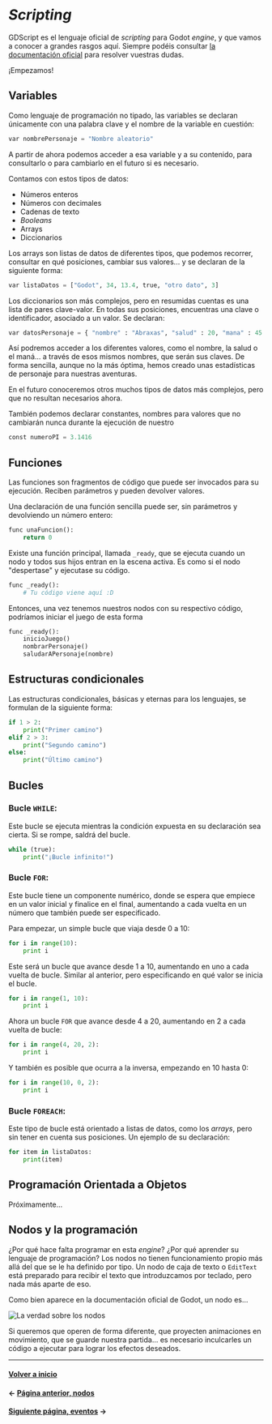 # _Scripting_

GDScript es el lenguaje oficial de _scripting_ para Godot _engine_, y que vamos a conocer a grandes rasgos aquí. Siempre podéis consultar [la documentación oficial](http://docs.godotengine.org/en/stable/learning/scripting/gdscript/gdscript_basics.html) para resolver vuestras dudas.

¡Empezamos!

## Variables

Como lenguaje de programación no tipado, las variables se declaran únicamente con una palabra clave y el nombre de la variable en cuestión:

```py
var nombrePersonaje = "Nombre aleatorio"
```

A partir de ahora podemos acceder a esa variable y a su contenido, para consultarlo o para cambiarlo en el futuro si es necesario.

Contamos con estos tipos de datos:

* Números enteros
* Números con decimales
* Cadenas de texto
* _Booleans_
* Arrays
* Diccionarios

Los arrays son listas de datos de diferentes tipos, que podemos recorrer, consultar en qué posiciones, cambiar sus valores... y se declaran de la siguiente forma:

```py
var listaDatos = ["Godot", 34, 13.4, true, "otro dato", 3]
``` 

Los diccionarios son más complejos, pero en resumidas cuentas es una lista de pares clave-valor. En todas sus posiciones, encuentras una clave o identificador, asociado a un valor. Se declaran:

```py
var datosPersonaje = { "nombre" : "Abraxas", "salud" : 20, "mana" : 45 }
```

Así podremos acceder a los diferentes valores, como el nombre, la salud o el maná... a través de esos mismos nombres, que serán sus claves. De forma sencilla, aunque no la más óptima, hemos creado unas estadísticas de personaje para nuestras aventuras.

En el futuro conoceremos otros muchos tipos de datos más complejos, pero que no resultan necesarios ahora.

También podemos declarar constantes, nombres para valores que no cambiarán nunca durante la ejecución de nuestro 

```py
const numeroPI = 3.1416
```

## Funciones

Las funciones son fragmentos de código que puede ser invocados para su ejecución. Reciben parámetros y pueden devolver valores.

Una declaración de una función sencilla puede ser, sin parámetros y devolviendo un número entero:

```py
func unaFuncion():
	return 0
```

Existe una función principal, llamada `_ready`, que se ejecuta cuando un nodo y todos sus hijos entran en la escena activa. Es como si el nodo "despertase" y ejecutase su código.

```py
func _ready():
	# Tu código viene aquí :D
```

Entonces, una vez tenemos nuestros nodos con su respectivo código, podríamos iniciar el juego de esta forma

```py
func _ready():
	inicioJuego()
	nombrarPersonaje()
	saludarAPersonaje(nombre)
```

## Estructuras condicionales

Las estructuras condicionales, básicas y eternas para los lenguajes, se formulan de la siguiente forma:

```py
if 1 > 2:
	print("Primer camino")
elif 2 > 3:
	print("Segundo camino")
else:
	print("Último camino")
```

## Bucles

### Bucle `WHILE`:

Este bucle se ejecuta mientras la condición expuesta en su declaración sea cierta. Si se rompe, saldrá del bucle.

```py
while (true):
	print("¡Bucle infinito!")
```

### Bucle `FOR`:

Este bucle tiene un componente numérico, donde se espera que empiece en un valor inicial y finalice en el final, aumentando a cada vuelta en un número que también puede ser especificado.

Para empezar, un simple bucle que viaja desde 0 a 10:

```py
for i in range(10):
	print i
```

Este será un bucle que avance desde 1 a 10, aumentando en uno a cada vuelta de bucle. Similar al anterior, pero especificando en qué valor se inicia el bucle.

```py
for i in range(1, 10):
	print i
```

Ahora un bucle `FOR` que avance desde 4 a 20, aumentando en 2 a cada vuelta de bucle:

```py
for i in range(4, 20, 2):
	print i
```

Y también es posible que ocurra a la inversa, empezando en 10 hasta 0:

```py
for i in range(10, 0, 2):
	print i
```

### Bucle `FOREACH`:

Este tipo de bucle está orientado a listas de datos, como los _arrays_, pero sin tener en cuenta sus posiciones. Un ejemplo de su declaración:

```py
for item in listaDatos:
	print(item)
```

## Programación Orientada a Objetos

Próximamente...

## Nodos y la programación

¿Por qué hace falta programar en esta _engine_? ¿Por qué aprender su lenguaje de programación? Los nodos no tienen funcionamiento propio más allá del que se le ha definido por tipo. Un nodo de caja de texto o `EditText` está preparado para recibir el texto que introduzcamos por teclado, pero nada más aparte de eso.

Como bien aparece en la documentación oficial de Godot, un nodo es...

![La verdad sobre los nodos](http://docs.godotengine.org/en/stable/_images/brainslug.jpg)

Si queremos que operen de forma diferente, que proyecten animaciones en movimiento, que se guarde nuestra partida... es necesario inculcarles un código a ejecutar para lograr los efectos deseados.

---
#### [Volver a inicio](../README.md)
#### ← [Página anterior, nodos](nodos.md)
#### [Siguiente página, eventos](eventos.md) →
